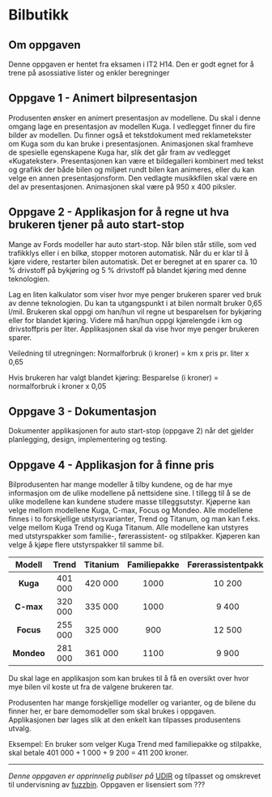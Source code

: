 # Bilbutikk

## Om oppgaven

Denne oppgaven er hentet fra eksamen i IT2 H14. Den er godt egnet for å trene på asossiative lister og enkler beregninger

## Oppgave 1 - Animert bilpresentasjon

Produsenten ønsker en animert presentasjon av modellene. Du skal i denne omgang lage en presentasjon av modellen Kuga. I vedlegget finner du fire bilder av modellen. Du finner også et tekstdokument med reklametekster om Kuga som du kan bruke i presentasjonen.
Animasjonen skal framheve de spesielle egenskapene Kuga har, slik det går fram av vedlegget «Kugatekster». Presentasjonen kan være et bildegalleri kombinert med tekst og grafikk der både bilen og miljøet rundt bilen kan animeres, eller du kan velge en annen presentasjonsform.
Den vedlagte musikkfilen skal være en del av presentasjonen. Animasjonen skal være på 950 x 400 piksler.

## Oppgave 2 - Applikasjon for å regne ut hva brukeren tjener på auto start-stop

Mange av Fords modeller har auto start-stop. Når bilen står stille, som ved trafikklys eller i en bilkø, stopper motoren automatisk. Når du er klar til å kjøre videre, restarter bilen automatisk. Det er beregnet at en sparer ca. 10 % drivstoff på bykjøring og 5 % drivstoff på blandet kjøring med denne teknologien.

Lag en liten kalkulator som viser hvor mye penger brukeren sparer ved bruk av denne teknologien. Du kan ta utgangspunkt i at bilen normalt bruker 0,65 l/mil.
Brukeren skal oppgi om han/hun vil regne ut besparelsen for bykjøring eller for blandet kjøring. Videre må han/hun oppgi kjørelengde i km og drivstoffpris per liter. Applikasjonen skal da vise hvor mye penger brukeren sparer.

Veiledning til utregningen:
Normalforbruk (i kroner) = km x pris pr. liter x 0,65

Hvis brukeren har valgt blandet kjøring:
Besparelse (i kroner) = normalforbruk i kroner x 0,05

## Oppgave 3 - Dokumentasjon

Dokumenter applikasjonen for auto start-stop (oppgave 2) når det gjelder planlegging, design, implementering og testing.

## Oppgave 4 - Applikasjon for å finne pris

Bilprodusenten har mange modeller å tilby kundene, og de har mye informasjon om de ulike modellene på nettsidene sine. I tillegg til å se de ulike modellene kan kundene studere masse tilleggsutstyr.
Kjøperne kan velge mellom modellene Kuga, C-max, Focus og Mondeo. Alle modellene finnes i to forskjellige utstyrsvarianter, Trend og Titanum, og man kan f.eks. velge mellom Kuga Trend og Kuga Titanum. Alle modellene kan utstyres med utstyrspakker som familie-, førerassistent- og stilpakker. Kjøperen kan velge å kjøpe flere utstyrspakker til samme bil.

|   Modell   | Trend | Titanium | Familiepakke | Førerassistentpakke | Stilpakke |
|:----------:|:-----:|:--------:|:------------:|:-------------------:|:---------:|
| **Kuga**   |401 000| 420 000  | 1000         | 10 200              | 9 200     |
| **C-max**  |320 000| 335 000  | 1000         | 9 400               | 9 600     |
| **Focus**  |255 000| 325 000  | 900          | 12 500              | 9 000     |
| **Mondeo** |281 000| 361 000  | 1100         | 9 900               | 7 200     |

Du skal lage en applikasjon som kan brukes til å få en oversikt over hvor mye bilen vil koste ut fra de valgene brukeren tar.

Produsenten har mange forskjellige modeller og varianter, og de bilene du finner her, er bare demomodeller som skal brukes i oppgaven. Applikasjonen bør lages slik at den enkelt kan tilpasses produsentens utvalg.

Eksempel:
En bruker som velger Kuga Trend med familiepakke og stilpakke, skal betale 401 000 + 1 000 + 9 200 = 411 200 kroner.

---

_Denne oppgaven er opprinnelig publiser på_ [UDIR](https://dok.udir.no/EksamensOppgaver.aspx?proveType=EV) og tilpasset og omskrevet til undervisning av [fuzzbin](https://github.com/fuzzbin). Oppgaven er lisensiert som ???
